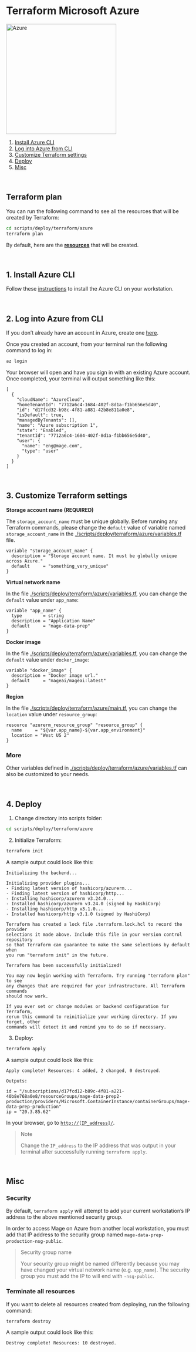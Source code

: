 # Terraform Microsoft Azure

<img
  alt="Azure"
  src="https://upload.wikimedia.org/wikipedia/commons/thumb/a/a8/Microsoft_Azure_Logo.svg/1024px-Microsoft_Azure_Logo.svg.png"
  width="300"
/>

1. [Install Azure CLI](#1-install-azure-cli)
1. [Log into Azure from CLI](#2-log-into-azure-from-cli)
1. [Customize Terraform settings](#3-customize-terraform-settings)
1. [Deploy](#4-deploy)
1. [Misc](#5-misc)

<br />

## Terraform plan

You can run the following command to see all the resources that will be created by Terraform:

```bash
cd scripts/deploy/terraform/azure
terraform plan
```

By default, here are the <b>[resources](./Azure/Resources.md)</b> that will be created.

<br />

## 1. Install Azure CLI

Follow these [instructions](https://learn.microsoft.com/en-us/cli/azure/install-azure-cli)
to install the Azure CLI on your workstation.

<br />

## 2. Log into Azure from CLI

If you don’t already have an account in Azure, create one [here](https://portal.azure.com/).

Once you created an account, from your terminal run the following command to log in:

```bash
az login
```

Your browser will open and have you sign in with an existing Azure account.
Once completed, your terminal will output something like this:

```
[
  {
    "cloudName": "AzureCloud",
    "homeTenantId": "7712a6c4-1684-402f-8d1a-f1bb656e5d40",
    "id": "d17fcd32-b98c-4f81-a881-42b8e811a0e8",
    "isDefault": true,
    "managedByTenants": [],
    "name": "Azure subscription 1",
    "state": "Enabled",
    "tenantId": "7712a6c4-1684-402f-8d1a-f1bb656e5d40",
    "user": {
      "name": "eng@mage.com",
      "type": "user"
    }
  }
]
```

<br />

## 3. Customize Terraform settings

<b>Storage account name (REQUIRED)</b>

The `storage_account_name` must be unique globally. Before running any Terraform commands,
please change the `default` value of variable named `storage_account_name` in the
[./scripts/deploy/terraform/azure/variables.tf](https://github.com/mage-ai/mage-ai/blob/master/scripts/deploy/terraform/azure/variables.tf)
file.

```
variable "storage_account_name" {
  description = "Storage account name. It must be globally unique across Azure."
  default     = "something_very_unique"
}
```

<b>Virtual network name</b>

In the file [./scripts/deploy/terraform/azure/variables.tf](https://github.com/mage-ai/mage-ai/blob/master/scripts/deploy/terraform/azure/variables.tf),
you can change the `default` value under `app_name`:

```
variable "app_name" {
  type        = string
  description = "Application Name"
  default     = "mage-data-prep"
}
```

<b>Docker image</b>

In the file [./scripts/deploy/terraform/azure/variables.tf](https://github.com/mage-ai/mage-ai/blob/master/scripts/deploy/terraform/azure/variables.tf),
you can change the `default` value under `docker_image`:

```
variable "docker_image" {
  description = "Docker image url."
  default     = "mageai/mageai:latest"
}
```

<b>Region</b>

In the file [./scripts/deploy/terraform/azure/main.tf](https://github.com/mage-ai/mage-ai/blob/master/scripts/deploy/terraform/azure/main.tf),
you can change the `location` value under `resource_group`:

```
resource "azurerm_resource_group" "resource_group" {
  name     = "${var.app_name}-${var.app_environment}"
  location = "West US 2"
}
```

### More

Other variables defined in [./scripts/deploy/terraform/azure/variables.tf](https://github.com/mage-ai/mage-ai/blob/master/scripts/deploy/terraform/azure/variables.tf)
can also be customized to your needs.

<br />

## 4. Deploy

1. Change directory into scripts folder:
```bash
cd scripts/deploy/terraform/azure
```

2. Initialize Terraform:
```bash
terraform init
```
A sample output could look like this:
```
Initializing the backend...

Initializing provider plugins...
- Finding latest version of hashicorp/azurerm...
- Finding latest version of hashicorp/http...
- Installing hashicorp/azurerm v3.24.0...
- Installed hashicorp/azurerm v3.24.0 (signed by HashiCorp)
- Installing hashicorp/http v3.1.0...
- Installed hashicorp/http v3.1.0 (signed by HashiCorp)

Terraform has created a lock file .terraform.lock.hcl to record the provider
selections it made above. Include this file in your version control repository
so that Terraform can guarantee to make the same selections by default when
you run "terraform init" in the future.

Terraform has been successfully initialized!

You may now begin working with Terraform. Try running "terraform plan" to see
any changes that are required for your infrastructure. All Terraform commands
should now work.

If you ever set or change modules or backend configuration for Terraform,
rerun this command to reinitialize your working directory. If you forget, other
commands will detect it and remind you to do so if necessary.
```

3. Deploy:
```bash
terraform apply
```
A sample output could look like this:
```
Apply complete! Resources: 4 added, 2 changed, 0 destroyed.

Outputs:

id = "/subscriptions/d17fcd12-b89c-4f81-a221-40b8e768a0e8/resourceGroups/mage-data-prep2-production/providers/Microsoft.ContainerInstance/containerGroups/mage-data-prep-production"
ip = "20.3.85.62"
```

In your browser, go to [`http://[IP_address]/`](http://IP_address/).

> Note
>
> Change the `IP_address` to the IP address that was output in your terminal after successfully running `terraform apply`.

<br />

## Misc

### Security

By default, `terraform apply` will attempt to add your current workstation’s IP address to
the above mentioned security group.

In order to access Mage on Azure from another local workstation,
you must add that IP address to the security group named `mage-data-prep-production-nsg-public`.

> Security group name
>
> Your security group might be named differently because you may have changed your
virtual network name (e.g. `app_name`). The security group you must add the IP to
will end with `-nsg-public`.

### Terminate all resources

If you want to delete all resources created from deploying, run the following command:

```bash
terraform destroy
```

A sample output could look like this:
```
Destroy complete! Resources: 10 destroyed.
```

<br />
